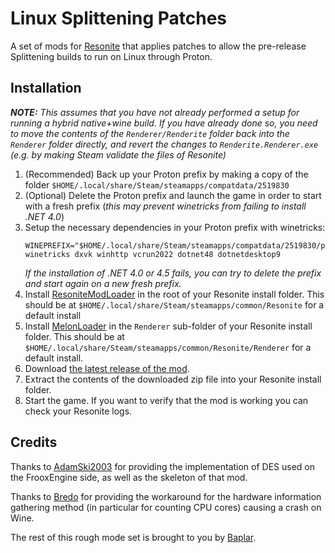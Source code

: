 # Linux Splittening Patches

A set of mods for [Resonite](https://resonite.com/) that applies patches to allow the pre-release Splittening builds to run on Linux through Proton.

## Installation
***NOTE:*** _This assumes that you have not already performed a setup for running a hybrid native+wine build._
_If you have already done so, you need to move the contents of the `Renderer/Renderite` folder_
_back into the `Renderer` folder directly, and revert the changes to `Renderite.Renderer.exe`_
_(e.g. by making Steam validate the files of Resonite)_

1. (Recommended) Back up your Proton prefix by making a copy of the folder
   `$HOME/.local/share/Steam/steamapps/compatdata/2519830`
1. (Optional) Delete the Proton prefix and launch the game in order to start with a fresh prefix
   (_this may prevent winetricks from failing to install .NET 4.0_)
1. Setup the necessary dependencies in your Proton prefix with winetricks:
   ```
   WINEPREFIX="$HOME/.local/share/Steam/steamapps/compatdata/2519830/pfx" winetricks dxvk winhttp vcrun2022 dotnet48 dotnetdesktop9
   ```
   _If the installation of .NET 4.0 or 4.5 fails, you can try to delete the prefix and start again on a new fresh prefix._
4. Install [ResoniteModLoader](https://github.com/resonite-modding-group/ResoniteModLoader) in the root of your Resonite install folder. This should be at `$HOME/.local/share/Steam/steamapps/common/Resonite` for a default install
2. Install [MelonLoader](https://melonwiki.xyz/) in the `Renderer` sub-folder of your Resonite install folder. This should be at `$HOME/.local/share/Steam/steamapps/common/Resonite/Renderer` for a default install.
6. Download [the latest release of the mod](https://github.com/Baplar/ResoniteLinuxSplitteningPatches/releases/download/v0.1.0/ResoniteLinuxSplitteningPatches.zip).
7. Extract the contents of the downloaded zip file into your Resonite install folder.
8. Start the game. If you want to verify that the mod is working you can check your Resonite logs.

## Credits

Thanks to [AdamSki2003](https://git.adamski2003.lol/adam/ResoniteDESFix)
for providing the implementation of DES used on the FrooxEngine side,
as well as the skeleton of that mod.

Thanks to [Bredo](https://github.com/bredo228/Hardware.Info)
for providing the workaround for the hardware information gathering method
(in particular for counting CPU cores) causing a crash on Wine.

The rest of this rough mode set is brought to you by [Baplar](https://github.com/baplar).
